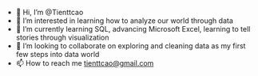 - 👋 Hi, I’m @Tienttcao
- 👀 I’m interested in learning how to analyze our world through data
- 🌱 I’m currently learning SQL, advancing Microsoft Excel, learning to tell stories through visualization
- 💞️ I’m looking to collaborate on exploring and cleaning data as my first few steps into data world
- 📫 How to reach me tienttcao@gmail.com

<!---
Tienttcao/Tienttcao is a ✨ special ✨ repository because its `README.md` (this file) appears on your GitHub profile.
You can click the Preview link to take a look at your changes.
--->
